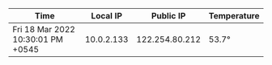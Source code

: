 | Time     | Local IP | Public IP | Temperature |
| ----------- | ----------- | ----------- | ----------- |
| Fri 18 Mar 2022 10:30:01 PM +0545      | 10.0.2.133     | 122.254.80.212  | 53.7° |
